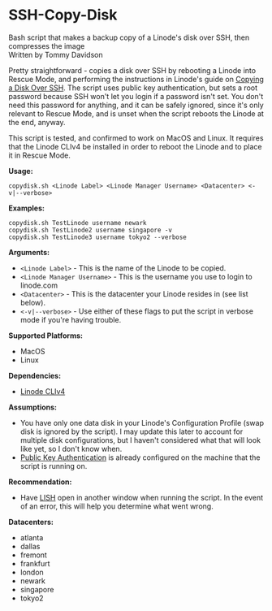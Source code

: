 # SSH-Copy-Disk
Bash script that makes a backup copy of a Linode's disk over SSH, then compresses the image  
Written by Tommy Davidson

Pretty straightforward - copies a disk over SSH by rebooting a Linode into Rescue Mode, and performing the instructions in Linode's guide on [Copying a Disk Over SSH](https://www.linode.com/docs/migrate-to-linode/disk-images/copying-a-disk-image-over-ssh). The script uses public key authentication, but sets a root password because SSH won't let you login if a password isn't set. You don't need this password for anything, and it can be safely ignored, since it's only relevant to Rescue Mode, and is unset when the script reboots the Linode at the end, anyway.

This script is tested, and confirmed to work on MacOS and Linux. It requires that the Linode CLIv4 be installed in order to reboot the Linode and to place it in Rescue Mode.

**Usage:**
```
copydisk.sh <Linode Label> <Linode Manager Username> <Datacenter> <-v|--verbose>
```

**Examples:**
```
copydisk.sh TestLinode username newark
copydisk.sh TestLinode2 username singapore -v
copydisk.sh TestLinode3 username tokyo2 --verbose
```

**Arguments:**
- `<Linode Label>` - This is the name of the Linode to be copied.
- `<Linode Manager Username>` - This is the username you use to login to linode.com
- `<Datacenter>` - This is the datacenter your Linode resides in (see list below).
- `<-v|--verbose>` - Use either of these flags to put the script in verbose mode if you're having trouble.

**Supported Platforms:**
- MacOS
- Linux

**Dependencies:**
- [Linode CLIv4](https://www.linode.com/docs/platform/api/using-the-linode-cli/)

**Assumptions:**
- You have only one data disk in your Linode's Configuration Profile (swap disk is ignored by the script). I may update this later to account for multiple disk configurations, but I haven't considered what that will look like yet, so I don't know when.
- [Public Key Authentication](https://www.linode.com/docs/security/authentication/use-public-key-authentication-with-ssh/) is already configured on the machine that the script is running on.

**Recommendation:**
- Have [LISH](https://www.linode.com/docs/networking/using-the-linode-shell-lish/) open in another window when running the script. In the event of an error, this will help you determine what went wrong.

**Datacenters:**
- atlanta
- dallas
- fremont
- frankfurt
- london
- newark
- singapore
- tokyo2
